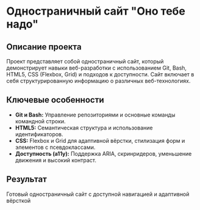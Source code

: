 # Одностраничный сайт "Оно тебе надо"

## Описание проекта
Проект представляет собой одностраничный сайт, который демонстрирует навыки веб-разработки с использованием Git, Bash, HTML5, CSS (Flexbox, Grid) и подходов к доступности. Сайт включает в себя структурированную информацию о различных веб-технологиях.

## Ключевые особенности
- **Git и Bash:** Управление репозиториями и основные команды командной строки.  
- **HTML5:** Семантическая структура и использование идентификаторов.  
- **CSS:** Flexbox и Grid для адаптивной вёрстки, стилизация форм и элементов с псевдоклассами.  
- **Доступность (a11y):** Поддержка ARIA, скринридеров, уменьшение движения и высокий контраст.  

## Результат
Готовый одностраничный сайт с доступной навигацией и адаптивной вёрсткой
